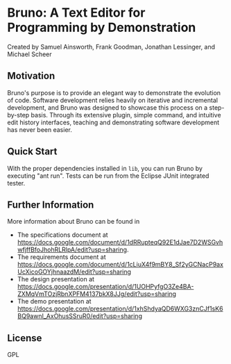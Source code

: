 Bruno: A Text Editor for Programming by Demonstration
=====================================================

Created by Samuel Ainsworth, Frank Goodman, Jonathan Lessinger, and Michael 
Scheer

Motivation
----------

Bruno's purpose is to provide an elegant way to demonstrate the evolution of 
code. Software development relies heavily on iterative and incremental 
development, and Bruno was designed to showcase this process on a step-by-step 
basis. Through its extensive plugin, simple command, and intuitive edit 
history interfaces, teaching and demonstrating software development has never 
been easier.

Quick Start
-----------

With the proper dependencies installed in `lib`, you can run Bruno by 
executing "ant run". Tests can be run from the Eclipse JUnit integrated tester.

Further Information
-------------------

More information about Bruno can be found in 

 * The specifications document at https://docs.google.com/document/d/1dRRupteqQ92E1dJae7D2WSGvhwfjffBfoJhohRLRlpA/edit?usp=sharing.
 * The requirements document at https://docs.google.com/document/d/1cLiuX4f9mBY8_Sf2yGCNacP9axUcXicoGOYjhnaazdM/edit?usp=sharing
 * The design presentation at https://docs.google.com/presentation/d/1UOHPyfgO3Ze4BA-ZXMqVmTOzjRbnXPFM4137bkX8JJg/edit?usp=sharing
 * The demo presentation at https://docs.google.com/presentation/d/1xhShdyaQD6WXG3znCJf1sK6BQ9awnI_AxOhusSSruR0/edit?usp=sharing

License
-------
GPL
